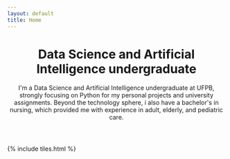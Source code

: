 ```yaml
---
layout: default
title: Home
---
```


<header>
<h1>Data Science and Artificial Intelligence undergraduate</h1>
<p>I'm a Data Science and Artificial Intelligence undergraduate at UFPB, strongly focusing on Python for my personal projects and university assignments. Beyond the technology sphere, i also have a bachelor's in nursing, which provided me with experience in adult, elderly, and pediatric care.</p>
</header>

{% include tiles.html %}
